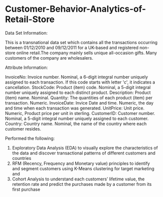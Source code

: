 # Customer-Behavior-Analytics-of-Retail-Store
Data Set Information:

This is a transnational data set which contains all the transactions occurring between 01/12/2010 and 09/12/2011 for a UK-based and registered non-store online retail.The company mainly sells unique all-occasion gifts. Many customers of the company are wholesalers.


Attribute Information:

InvoiceNo: Invoice number. Nominal, a 6-digit integral number uniquely assigned to each transaction. If this code starts with letter 'c', it indicates a cancellation.
StockCode: Product (item) code. Nominal, a 5-digit integral number uniquely assigned to each distinct product.
Description: Product (item) name. Nominal.
Quantity: The quantities of each product (item) per transaction. Numeric.
InvoiceDate: Invice Date and time. Numeric, the day and time when each transaction was generated.
UnitPrice: Unit price. Numeric, Product price per unit in sterling.
CustomerID: Customer number. Nominal, a 5-digit integral number uniquely assigned to each customer.
Country: Country name. Nominal, the name of the country where each customer resides.

Performed the following: 
1.	Exploratory Data Analysis (EDA) to visually explore the characteristics of the data and discover transactional patterns of different customers and countries 
2.	RFM (Recency, Frequency and Monetary value) principles to identify and segment customers using K-Means clustering for target marketing and 
3.	Cohort Analysis to understand each customers’ lifetime value, the retention rate and predict the purchases made by a customer from its first purchase
